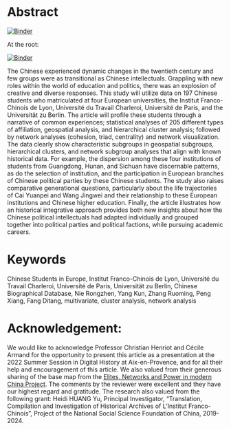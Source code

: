# Abstract

[![Binder](https://mybinder.org/badge_logo.svg)](https://mybinder.org/v2/gh/C2DH/template_repo_JDH_R/HEAD?filepath=author_guideline_template.ipynb)

At the root:

[![Binder](https://mybinder.org/badge_logo.svg)](https://mybinder.org/v2/gh/C2DH/template_repo_JDH_R.git/HEAD)

The Chinese experienced dynamic changes in the twentieth century and few groups were as transitional as Chinese intellectuals. Grappling with new roles within the world of education and politics, there was an explosion of creative and diverse responses. This study will utilize data on 197 Chinese students who matriculated at four European universities, the Institut Franco-Chinois de Lyon, Université du Travail Charleroi, Université de Paris, and the Universität zu Berlin. The article will profile these students through a narrative of common experiences; statistical analyses of 205 different types of affiliation, geospatial analysis, and hierarchical cluster analysis; followed by network analyses (cohesion, triad, centrality) and network visualization. The data clearly show characteristic subgroups in geospatial subgroups, hierarchical clusters, and network subgroup analyses that align with known historical data. For example, the dispersion among these four institutions of students from Guangdong, Hunan, and Sichuan have discernable patterns, as do the selection of institution, and the participation in European branches of Chinese political parties by these Chinese students. The study also raises comparative generational questions, particularly about the life trajectories of Cai Yuanpei and Wang Jingwei and their relationship to these European institutions and Chinese higher education. Finally, the article illustrates how an historical integrative approach provides both new insights about how the Chinese political intellectuals had adapted individually and grouped together into political parties and political factions, while pursuing academic careers.

# Keywords
Chinese Students in Europe, Institut Franco-Chinois de Lyon, Université du Travail Charleroi, Université de Paris, Universität zu Berlin, Chinese Biographical Database, Nie Rongzhen, Yang Kun, Zhang Ruoming, Peng Xiang, Fang Ditang, multivariate, cluster analysis, network analysis

# Acknowledgement:

We would like to acknowledge Professor Christian Henriot and Cécile Armand for the opportunity to present this article as a presentation at the 2022 Summer Session in Digital History at Aix-en-Provence, and for all their help and encouragement of this article.  We also valued from their generous sharing of the base map from the [Elites, Networks and Power in modern China Project](https://www.enpchina.eu/). The comments by the reviewer were excellent and they have our highest regard and gratitude. The research also valued from the following grant: Heidi HUANG Yu, Principal Investigator, “Translation, Compilation and Investigation of Historical Archives of L’Institut Franco-Chinois”, Project of the National Social Science Foundation of China, 2019-2024. 

